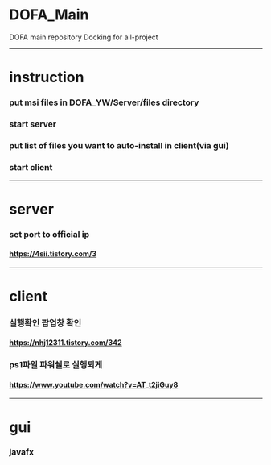 # DOFA_Main
DOFA main repository
Docking for all-project
***
# instruction
### put msi files in DOFA_YW/Server/files directory
### start server
### put list of files you want to auto-install in client(via gui)
### start client
***
# server
### set port to official ip
#### https://4sii.tistory.com/3
***
# client 
### 실행확인 팝업창 확인 
#### https://nhj12311.tistory.com/342
### ps1파일 파워쉘로 실행되게 
#### https://www.youtube.com/watch?v=AT_t2jiGuy8
***
# gui
### javafx
